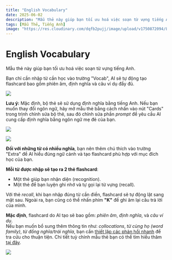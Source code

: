 ```yaml
---
title: "English Vocabulary"
date: 2025-06-02
description: "Mẫu thẻ này giúp bạn tối ưu hoá việc soạn từ vựng tiếng Anh."
tags: [Mẫu Thẻ, Tiếng Anh]
image: "https://res.cloudinary.com/dqfb2pujj/image/upload/v1750872094/Langki/j5nfqgtm6bpxuev93ztl.png"
---
```


# English Vocabulary

Mẫu thẻ này giúp bạn tối ưu hoá việc soạn từ vựng tiếng Anh.

<!--truncate-->

Bạn chỉ cần nhập từ cần học vào trường "Vocab", AI sẽ tự động tạo flashcard bao gồm phiên âm, định nghĩa và câu ví dụ đầy đủ.

![](https://res.cloudinary.com/dqfb2pujj/image/upload/v1750875212/Langki/wjsy7ddljsljzzsah1tx.gif)

**Lưu ý:** Mặc định, bộ thẻ sẽ sử dụng định nghĩa bằng tiếng Anh. Nếu bạn muốn thay đổi ngôn ngữ, hãy mở mẫu thẻ bằng cách nhấn vào nút "Cards" trong trình chỉnh sửa bộ thẻ, sau đó chỉnh sửa phần _prompt_ để yêu cầu AI cung cấp định nghĩa bằng ngôn ngữ mẹ đẻ của bạn.

![](https://res.cloudinary.com/dqfb2pujj/image/upload/v1750492139/Langki/wpl2vsguarqindjfryqj.png)

![](https://res.cloudinary.com/dqfb2pujj/image/upload/v1750872270/Langki/ecxo8hahpnowhnaursgq.png)

**Đối với những từ có nhiều nghĩa**, bạn nên thêm chú thích vào trường "Extra" để AI hiểu đúng ngữ cảnh và tạo flashcard phù hợp với mục đích học của bạn.

**Mỗi từ được nhập sẽ tạo ra 2 thẻ flashcard**:

- Một thẻ giúp bạn nhận diện (recognition).
- Một thẻ để bạn luyện ghi nhớ và tự gọi lại từ vựng (recall).

Với thẻ _recall_, khi bạn nhập đúng từ cần điền, flashcard sẽ tự động lật sang mặt sau. Ngoài ra, bạn cũng có thể nhấn phím **"K"** để ghi âm lại câu trả lời của mình.

**Mặc định**, flashcard do AI tạo sẽ bao gồm: _phiên âm_, _định nghĩa_, và _câu ví dụ_.  
Nếu bạn muốn bổ sung thêm thông tin như: _collocations_, _từ cùng họ (word family)_, _từ đồng nghĩa/trái nghĩa_, bạn cần [thiết lập các phản hồi nhanh](https://langki.net/vi/docs/langki_configuration/#g%E1%BB%A3i-%C3%BD-ph%E1%BA%A3n-h%E1%BB%93i) để tra cứu cho thuận tiện. Chi tiết tuỳ chỉnh mẫu thẻ bạn có thể tìm hiểu thâm [tại đây](https://langki.net/vi/docs/langki_configuration).

![](https://res.cloudinary.com/dqfb2pujj/image/upload/v1750872639/Langki/hulrrhol6ol6nyoii1ia.png)
